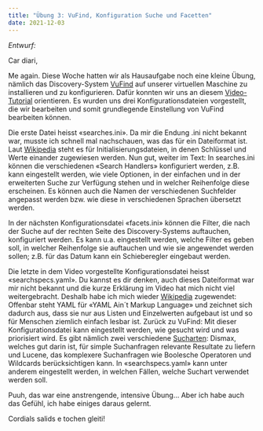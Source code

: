 ```yaml
---
title: "Übung 3: VuFind, Konfiguration Suche und Facetten"
date: 2021-12-03
---
```


*Entwurf:*

Car diari,

Me again. Diese Woche hatten wir als Hausaufgabe noch eine kleine Übung, nämlich das Discovery-System [VuFind](https://vufind.org/vufind/) auf unserer virtuellen Maschine zu installieren und zu konfigurieren. Dafür konnten wir uns an diesem [Video-Tutorial](https://youtu.be/qFbW8u9UQyM) orientieren. Es wurden uns drei Konfigurationsdateien vorgestellt, die wir bearbeiten und somit grundlegende Einstellung von VuFind bearbeiten können.

Die erste Datei heisst «searches.ini». Da mir die Endung .ini nicht bekannt war, musste ich schnell mal nachschauen, was das für ein Dateiformat ist. Laut [Wikipedia](https://de.wikipedia.org/wiki/Initialisierungsdatei) steht es für Initialisierungsdateien, in denen Schlüssel und Werte einander zugewiesen werden. Nun gut, weiter im Text: In searches.ini können die verschiedenen «Search Handlers» konfiguriert werden, z.B. kann eingestellt werden, wie viele Optionen, in der einfachen und in der erweiterten Suche zur Verfügung stehen und in welcher Reihenfolge diese erscheinen. Es können auch die Namen der verschiedenen Suchfelder angepasst werden bzw. wie diese in verschiedenen Sprachen übersetzt werden.

In der nächsten Konfigurationsdatei «facets.ini» können die Filter, die nach der Suche auf der rechten Seite des Discovery-Systems auftauchen, konfiguriert werden. Es kann u.a. eingestellt werden, welche Filter es geben soll, in welcher Reihenfolge sie auftauchen und wie sie angewendet werden sollen; z.B. für das Datum kann ein Schieberegler eingebaut werden.

Die letzte in dem Video vorgestellte Konfigurationsdatei heisst «searchspecs.yaml». Du kannst es dir denken, auch dieses Dateiformat war mir nicht bekannt und die kurze Erklärung im Video hat mich nicht viel weitergebracht. Deshalb habe ich mich wieder [Wikipedia](https://de.wikipedia.org/wiki/YAML) zugewendet: Offenbar steht YAML für «YAML Ain´t Markup Language» und zeichnet sich dadurch aus, dass sie nur aus Listen und Einzelwerten aufgebaut ist und so für Menschen ziemlich einfach lesbar ist. Zurück zu VuFind: Mit dieser Konfigurationsdatei kann eingestellt werden, wie gesucht wird und was priorisiert wird. Es gibt nämlich zwei verschiedene [Sucharten](https://vufind.org/wiki/configuration:search_customization): Dismax, welches gut darin ist, für simple Suchanfragen relevante Resultate zu liefern und Lucene, das komplexere Suchanfragen wie Boolesche Operatoren und Wildcards berücksichtigen kann. In «searchspecs.yaml» kann unter anderem eingestellt werden, in welchen Fällen, welche Suchart verwendet werden soll.

Puuh, das war eine anstrengende, intensive Übung… Aber ich habe auch das Gefühl, ich habe einiges daraus gelernt.

Cordials salids e tochen gleiti!
